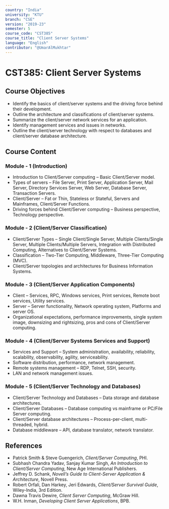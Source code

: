 ```yaml
---
country: "India"
university: "KTU"
branch: "CSE"
version: "2019-23"
semester: 5
course_code: "CST385"
course_title: "Client Server Systems"
language: "English"
contributor: "@UmarAlMukhtar"
---
```


# CST385: Client Server Systems

## Course Objectives
* Identify the basics of client/server systems and the driving force behind their development.
* Outline the architecture and classifications of client/server systems.
* Summarize the client/server network services for an application.
* Identify management services and issues in networks.
* Outline the client/server technology with respect to databases and client/server database architecture.

## Course Content
### Module - 1 (Introduction)
* Introduction to Client/Server computing – Basic Client/Server model.  
* Types of servers – File Server, Print Server, Application Server, Mail Server, Directory Services Server, Web Server, Database Server, Transaction Servers.  
* Client/Server – Fat or Thin, Stateless or Stateful, Servers and Mainframes, Client/Server Functions.  
* Driving forces behind Client/Server computing – Business perspective, Technology perspective.

### Module - 2 (Client/Server Classification)
* Client/Server Types – Single Client/Single Server, Multiple Clients/Single Server, Multiple Clients/Multiple Servers, Integration with Distributed Computing, Alternatives to Client/Server Systems.  
* Classification – Two-Tier Computing, Middleware, Three-Tier Computing (MVC).  
* Client/Server topologies and architectures for Business Information Systems.

### Module - 3 (Client/Server Application Components)
* Client – Services, RPC, Windows services, Print services, Remote boot services, Utility services.  
* Server – Server functionality, Network operating system, Platforms and server OS.  
* Organizational expectations, performance improvements, single system image, downsizing and rightsizing, pros and cons of Client/Server computing.

### Module - 4 (Client/Server Systems Services and Support)
* Services and Support – System administration, availability, reliability, scalability, observability, agility, serviceability.  
* Software distribution, performance, network management.  
* Remote systems management – RDP, Telnet, SSH, security.  
* LAN and network management issues.

### Module - 5 (Client/Server Technology and Databases)
* Client/Server Technology and Databases – Data storage and database architectures.  
* Client/Server Databases – Database computing vs mainframe or PC/File Server computing.  
* Client/Server database architectures – Process-per-client, multi-threaded, hybrid.  
* Database middleware – API, database translator, network translator.

## References
* Patrick Smith & Steve Guengerich, *Client/Server Computing*, PHI.  
* Subhash Chandra Yadav, Sanjay Kumar Singh, *An Introduction to Client/Server Computing*, New Age International Publishers.  
* Jeffrey D. Schank, *Novell’s Guide to Client-Server Application & Architecture*, Novell Press.  
* Robert Orfali, Dan Harkey, Jeri Edwards, *Client/Server Survival Guide*, Wiley-India, 3rd Edition.  
* Dawna Travis Dewire, *Client Server Computing*, McGraw Hill.  
* W.H. Inman, *Developing Client Server Applications*, BPB.
